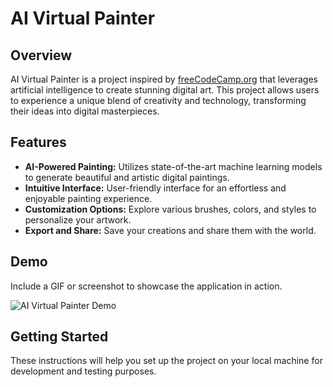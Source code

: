 # AI Virtual Painter

## Overview

AI Virtual Painter is a project inspired by [freeCodeCamp.org](https://www.freecodecamp.org/) that leverages artificial intelligence to create stunning digital art. This project allows users to experience a unique blend of creativity and technology, transforming their ideas into digital masterpieces.

## Features

- **AI-Powered Painting:** Utilizes state-of-the-art machine learning models to generate beautiful and artistic digital paintings.
- **Intuitive Interface:** User-friendly interface for an effortless and enjoyable painting experience.
- **Customization Options:** Explore various brushes, colors, and styles to personalize your artwork.
- **Export and Share:** Save your creations and share them with the world.

## Demo

Include a GIF or screenshot to showcase the application in action.

![AI Virtual Painter Demo](path/to/demo.gif)

## Getting Started

These instructions will help you set up the project on your local machine for development and testing purposes.